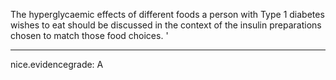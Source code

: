 The hyperglycaemic effects of different foods a person with Type 1 diabetes wishes to eat should be discussed in the context of the insulin preparations chosen to match those food choices. 
'

---
 nice.evidencegrade: A
